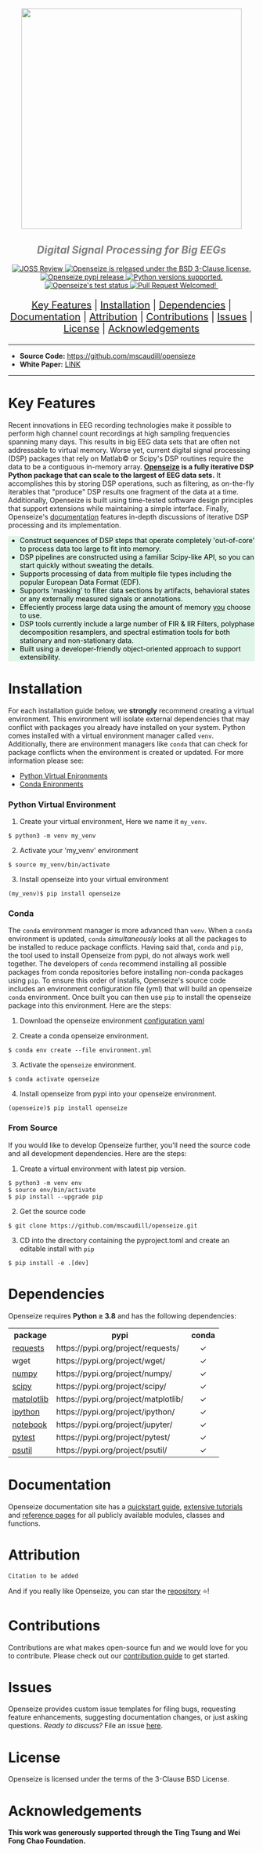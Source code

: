 <h1 align="center">
    <img src="https://github.com/mscaudill/openseize/blob/master/docs/imgs/logo.png" 
    style="width:450px;height:auto;"/>
</h1>

<h2 align="center">
  <i><font color='gray'>Digital Signal Processing for Big EEGs</font></i>
</h2>

<p align="center">
  <a href="https://joss.theoj.org/papers/f737f4eb377a3bed6602dac51f6b13b4"><img 
    src="https://joss.theoj.org/papers/f737f4eb377a3bed6602dac51f6b13b4/status.svg" 
    alt="JOSS Review" />
  </a>
  <a href="https://github.com/mscaudill/openseize/blob/master/LICENSE"><img
    src="https://img.shields.io/pypi/l/openseize?color=teal" 
    alt="Openseize is released under the BSD 3-Clause license." />
  </a>
  <a href="https://pypi.org/project/openseize/"><img 
    src="https://img.shields.io/pypi/v/openseize?color=plum&logo=pypi&logoColor=white" 
    alt="Openseize pypi release" />
  </a>
  <a href="https://github.com/mscaudill/openseize/tree/master#Dependencies"><img 
    src="https://img.shields.io/pypi/pyversions/openseize?logo=python&logoColor=gold" 
    alt="Python versions supported." />
  </a>
  <a href="https://github.com/mscaudill/openseize/actions/workflows/test.yml"><img 
    src="https://img.shields.io/github/actions/workflow/status/mscaudill/openseize/test.yml?label=CI&logo=github" 
    alt="Openseize's test status" />
  </a>
 <a href="https://github.com/mscaudill/openseize/pulls"><img 
    src="https://img.shields.io/badge/PRs-welcome-pink"
    alt="Pull Request Welcomed!" />
  </a>
 <a href=""><img 
    src="" 
    alt="" />
  </a>
</p>


<p align="center"  style="font-size: 20px">
<a href="#Key-Features">Key Features</a>   |  
<a href="#Installation">Installation</a>   |  
<a href="#Dependencies">Dependencies</a>   |  
<a href="#Documentation">Documentation</a>   |  
<a href="#Attribution">Attribution</a>   |  
<a href="#Contributions">Contributions</a>   |  
<a href="#Issues">Issues</a>   |  
<a href="#License">License</a> |
<a href="#Acknowledgements">Acknowledgements</a> 
</p>

<hr>

* **Source Code:**  <a href=https://github.com/mscaudill/openseize
                     target=_blank>https://github.com/mscaudill/opensieze
                    </a>
* **White Paper:** <a href="https://github.com/mscaudill/opensieze">
LINK</a>

<hr>

# Key Features

Recent innovations in EEG recording technologies make it possible to perform
high channel count recordings at high sampling frequencies spanning many
days. This results in big EEG data sets that are often not addressable to
virtual memory. Worse yet, current digital signal processing (DSP)
packages that rely on Matlab&copy; or Scipy's DSP routines require the data
to be a contiguous in-memory array. <b><a
href=https://github.com/mscaudill/openseize target=_blank>Openseize</a> is
a fully iterative DSP Python package that can scale to the largest of EEG
data sets.</b> It accomplishes this by storing DSP operations, such as
filtering, as on-the-fly iterables that "produce" DSP results one fragment
of the data at a time. Additionally, Openseize is built using time-tested
software design principles that support extensions while maintaining
a simple interface. Finally, Openseize's <a
href=https://mscaudill.github.io/openseize/ target=_blank>documentation</a>
features in-depth discussions of iterative DSP processing and its
implementation.

<font color='black'>
<ul style="background-color:#DEF5E8;">
  <li>Construct sequences of DSP steps that operate completely 'out-of-core' 
  to process data too large to fit into memory.</li>
  <li>DSP pipelines are constructed using a familiar Scipy-like API, so you 
  can start quickly without sweating the details.</li>
  <li> Supports processing of data from multiple file types including the 
  popular European Data Format (EDF).</li>
  <li>Supports 'masking' to filter data sections by artifacts, behavioral 
  states or any externally measured signals or annotations.</li>
  <li> Effeciently process large data using the amount of memory <u>you</u>
  choose to use.</li>
  <li> DSP tools currently include a large number of FIR & IIR Filters,
  polyphase decomposition resamplers, and spectral estimation tools for both
  stationary and non-stationary data.</li>
  <li> Built using a developer-friendly object-oriented approach to support
  extensibility.</li>
</ul>
</font>

# Installation

For each installation guide below, we **strongly** recommend creating a 
virtual environment. This environment will isolate external dependencies 
that may conflict with packages you already have installed on your system. 
Python comes installed with a virtual environment manager called `venv`. 
Additionally, there are environment managers like `conda` that can check 
for package conflicts when the environment is created or updated. For more
information please see:

* <a href=https://realpython.com/python-virtual-environments-a-primer/
   target=_blank>Python Virtual Enironments</a> 
* <a 
href=https://conda.io/projects/conda/en/latest/user-guide/tasks/manage-environments.html target=_blank>Conda Enironments</a> 


### Python Virtual Environment

1. Create your virtual environment, Here we name it `my_venv`. 
```Shell
$ python3 -m venv my_venv
```

2. Activate your 'my_venv' environment
```Shell
$ source my_venv/bin/activate
```

3. Install openseize into your virtual environment
```Shell
(my_venv)$ pip install openseize
```

### Conda

The `conda` environment manager is more advanced than `venv`. When a `conda`
environment is updated, `conda` *simultaneously* looks at all the packages
to be installed to reduce package conflicts. Having said that, `conda` and
`pip`, the tool used to install Openseize from pypi, do not always work
well together. The developers of `conda` recommend installing all possible
packages from conda repositories before installing non-conda packages using
`pip`. To ensure this order of installs, Openseize's source code includes an
environment configuration file (yml) that will build an openseize `conda`
environment. Once built you can then use `pip` to install the openseize
package into this environment. Here are the steps:

1. Download the openseize environment <a
href=https://github.com/mscaudill/openseize/blob/master/environment.yml 
target=_blank>configuration yaml</a> 


2. Create a conda openseize environment.
```Shell
$ conda env create --file environment.yml
```

3. Activate the `openseize` environment.
```Shell
$ conda activate openseize
```

4. Install openseize from pypi into your openseize environment.
```Shell
(openseize)$ pip install openseize
```

### From Source

If you would like to develop Openseize further, you'll need the source code
and all development dependencies. Here are the steps:

1. Create a virtual environment with latest pip version.
```Shell
$ python3 -m venv env
$ source env/bin/activate
$ pip install --upgrade pip
```

2. Get the source code
```Shell
$ git clone https://github.com/mscaudill/openseize.git
```

3. CD into the directory containing the pyproject.toml and create an 
editable install with `pip`
```Shell
$ pip install -e .[dev]
```

# Dependencies

Openseize requires <b>Python <span>&#8805;</span> 3.8</b> and has the
following dependencies:

<table>

<tr>
    <th>package</th>
    <th>pypi</th>
    <th>conda</th>
  </tr>

<tr>
    <td><a href="https://requests.readthedocs.io/en/latest/" 
        target=_blank>requests</a></td>
    <td>https://pypi.org/project/requests/</td>
    <td align='center'><span>&#10003;</span></td>
  </tr>

<tr>
    <td>wget</td>
    <td>https://pypi.org/project/wget/</td>
    <td align='center'><span>&#10003;</span></td>
  </tr>

<tr>
    <td><a href="https://numpy.org/doc/stable/index.html#" 
        target=_blank>numpy</a></td>
    <td>https://pypi.org/project/numpy/</td>
    <td align='center'><span>&#10003;</span></td>
  </tr>

<tr>
    <td><a href="https://scipy.org/" 
        target=_blank>scipy</a></td>
    <td>https://pypi.org/project/scipy/</td>
    <td align='center'><span>&#10003;</span></td>
  </tr>

<tr>
    <td><a href="https://matplotlib.org/" 
        target=_blank>matplotlib</a></td>
    <td>https://pypi.org/project/matplotlib/</td>
    <td align='center'><span>&#10003;</span></td>
  </tr>

<tr>
    <td><a href="https://ipython.org/" 
        target=_blank>ipython</a></td>
    <td>https://pypi.org/project/ipython/</td>
    <td align='center'><span>&#10003;</span></td>
  </tr>

<tr>
    <td><a href=https://jupyter.org/ 
        target=_blank>notebook</a></td>
    <td>https://pypi.org/project/jupyter/</td>
    <td align='center'><span>&#10003;</span></td>
  </tr>

<tr>
    <td><a href=https://docs.pytest.org/ 
        target=_blank>pytest</a></td>
    <td>https://pypi.org/project/pytest/</td>
    <td align='center'><span>&#10003;</span></td>
  </tr>

<tr>
    <td><a href=https://psutil.readthedocs.io/en/latest/ 
        target=_blank>psutil</a></td>
    <td>https://pypi.org/project/psutil/</td>
    <td align='center'><span>&#10003;</span></td>
  </tr>

</table>

# Documentation

Openseize documentation site has a [quickstart guide](
https://mscaudill.github.io/openseize/quickstart/), [extensive tutorials](
https://mscaudill.github.io/openseize/tutorials/producers/) and [
reference pages](https://mscaudill.github.io/openseize/producer/producer/)
for all publicly available modules, classes and functions.

# Attribution

```
Citation to be added
```

And if you really like Openseize, you can star the <a
href=https://github.com/mscaudill/openseize>repository</a> 
<span>&#11088;</span>!

# Contributions

Contributions are what makes open-source fun and we would love for you to
contribute. Please check out our [contribution guide](
https://github.com/mscaudill/openseize/blob/master/.github/CONTRIBUTING.md)
to get started.

# Issues

Openseize provides custom issue templates for filing bugs, requesting
feature enhancements, suggesting documentation changes, or just asking
questions. *Ready to discuss?* File an issue <a
href=https://github.com/mscaudill/openseize/issues/new/choose>here</a>. 

# License

Openseize is licensed under the terms of the 3-Clause BSD License.

# Acknowledgements

**This work was generously supported through the Ting Tsung and Wei Fong Chao 
Foundation.**



